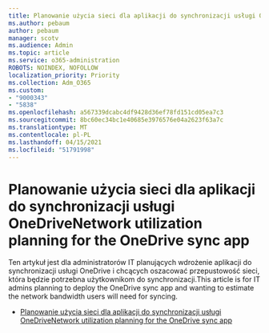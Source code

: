 ```yaml
---
title: Planowanie użycia sieci dla aplikacji do synchronizacji usługi OneDrive
ms.author: pebaum
author: pebaum
manager: scotv
ms.audience: Admin
ms.topic: article
ms.service: o365-administration
ROBOTS: NOINDEX, NOFOLLOW
localization_priority: Priority
ms.collection: Adm_O365
ms.custom:
- "9000343"
- "5838"
ms.openlocfilehash: a567339dcabc4df9428d36ef78fd151cd05ea7c3
ms.sourcegitcommit: 8bc60ec34bc1e40685e3976576e04a2623f63a7c
ms.translationtype: MT
ms.contentlocale: pl-PL
ms.lasthandoff: 04/15/2021
ms.locfileid: "51791998"
---
```

# <a name="network-utilization-planning-for-the-onedrive-sync-app"></a><span data-ttu-id="a11bc-102">Planowanie użycia sieci dla aplikacji do synchronizacji usługi OneDrive</span><span class="sxs-lookup"><span data-stu-id="a11bc-102">Network utilization planning for the OneDrive sync app</span></span>

<span data-ttu-id="a11bc-103">Ten artykuł jest dla administratorów IT planujących wdrożenie aplikacji do synchronizacji usługi OneDrive i chcących oszacować przepustowość sieci, która będzie potrzebna użytkownikom do synchronizacji.</span><span class="sxs-lookup"><span data-stu-id="a11bc-103">This article is for IT admins planning to deploy the OneDrive sync app and wanting to estimate the network bandwidth users will need for syncing.</span></span>  

- [<span data-ttu-id="a11bc-104">Planowanie użycia sieci dla aplikacji do synchronizacji usługi OneDrive</span><span class="sxs-lookup"><span data-stu-id="a11bc-104">Network utilization planning for the OneDrive sync app</span></span>](https://docs.microsoft.com/onedrive/network-utilization-planning)